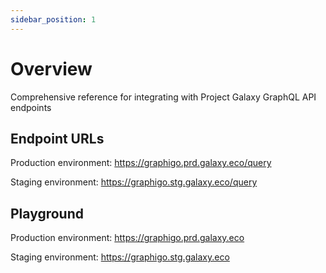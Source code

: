```yaml
---
sidebar_position: 1
---
```


# Overview

Comprehensive reference for integrating with Project Galaxy GraphQL API endpoints

## Endpoint URLs

Production environment: https://graphigo.prd.galaxy.eco/query

Staging environment: https://graphigo.stg.galaxy.eco/query

## Playground

Production environment: https://graphigo.prd.galaxy.eco

Staging environment: https://graphigo.stg.galaxy.eco

